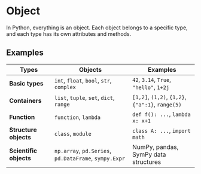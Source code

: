 # Object

In Python, everything is an object. Each object belongs to a specific type, and each type has its own attributes and methods.

## Examples

| Types            | Objects      | Examples                              |
|---------------------|------------------|----------------------------------------|
| **Basic types**     | `int`, `float`, `bool`, `str`, `complex` | `42`, `3.14`, `True`, `"hello"`, `1+2j` |
| **Containers**      | `list`, `tuple`, `set`, `dict`, `range` | `[1,2]`, `(1,2)`, `{1,2}`, `{"a":1}`, `range(5)` |
| **Function**| `function`, `lambda`     | `def f(): ...`, `lambda x: x+1`        |
| **Structure objects**| `class`, `module`       | `class A: ...`, `import math`          |
| **Scientific objects** | `np.array`, `pd.Series`, `pd.DataFrame`, `sympy.Expr` | NumPy, pandas, SymPy data structures |
